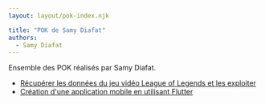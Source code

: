 ```yaml
---
layout: layout/pok-index.njk

title: "POK de Samy Diafat"
authors:
  - Samy Diafat
---
```


Ensemble des POK réalisés par Samy Diafat.

* [Récupérer les données du jeu vidéo League of Legends et les exploiter](./temps-1)
* [Création d'une application mobile en utilisant Flutter](./temps-2)